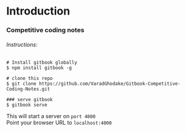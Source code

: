 # Introduction

### Competitive coding notes

###### Instructions:
```
# Install gitbook globally
$ npm install gitbook -g

# clone this repo
$ git clone https://github.com/VaradGhodake/Gitbook-Competitive-Coding-Notes.git

### serve gitbook
$ gitbook serve
```
This will start a server on `port 4000` <br />
Point your browser URL to `localhost:4000`